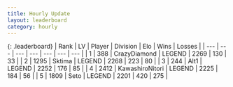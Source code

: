 ```yaml
---
title: Hourly Update
layout: leaderboard
category: hourly
---
```


{: .leaderboard}
| Rank | LV | Player | Division | Elo | Wins | Losses |
| --- | --- | --- | --- | --- | --- | --- |
| <span data-change="0">1</span> | 388 | <span title="ID: 202316">CrazyDiamond</span> | LEGEND | <span data-change="0">2269</span> | <span data-change="0">130</span> | <span data-change="0">33</span> |
| <span data-change="0">2</span> | 1295 | <span title="ID: 353063">Sktima</span> | LEGEND | <span data-change="0">2268</span> | <span data-change="0">223</span> | <span data-change="0">80</span> |
| <span data-change="0">3</span> | 244 | <span title="ID: 443550">Alt1</span> | LEGEND | <span data-change="10">2252</span> | <span data-change="2">176</span> | <span data-change="0">85</span> |
| <span data-change="0">4</span> | 2412 | <span title="ID: 164871">KawashiroNitori</span> | LEGEND | <span data-change="0">2225</span> | <span data-change="0">184</span> | <span data-change="0">56</span> |
| <span data-change="0">5</span> | 1809 | <span title="ID: 326285">Seto</span> | LEGEND | <span data-change="0">2201</span> | <span data-change="0">420</span> | <span data-change="0">275</span> |
